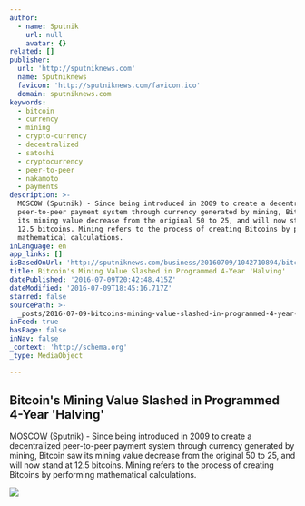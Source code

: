 ```yaml
---
author:
  - name: Sputnik
    url: null
    avatar: {}
related: []
publisher:
  url: 'http://sputniknews.com'
  name: Sputniknews
  favicon: 'http://sputniknews.com/favicon.ico'
  domain: sputniknews.com
keywords:
  - bitcoin
  - currency
  - mining
  - crypto-currency
  - decentralized
  - satoshi
  - cryptocurrency
  - peer-to-peer
  - nakamoto
  - payments
description: >-
  MOSCOW (Sputnik) - Since being introduced in 2009 to create a decentralized
  peer-to-peer payment system through currency generated by mining, Bitcoin saw
  its mining value decrease from the original 50 to 25, and will now stand at
  12.5 bitcoins. Mining refers to the process of creating Bitcoins by performing
  mathematical calculations.
inLanguage: en
app_links: []
isBasedOnUrl: 'http://sputniknews.com/business/20160709/1042710894/bitcoin-value-slashes.html'
title: Bitcoin's Mining Value Slashed in Programmed 4-Year 'Halving'
datePublished: '2016-07-09T20:42:48.415Z'
dateModified: '2016-07-09T18:45:16.717Z'
starred: false
sourcePath: >-
  _posts/2016-07-09-bitcoins-mining-value-slashed-in-programmed-4-year-halving.md
inFeed: true
hasPage: false
inNav: false
_context: 'http://schema.org'
_type: MediaObject

---
```

<article style=""><h1>Bitcoin's Mining Value Slashed in Programmed 4-Year 'Halving'</h1><p>MOSCOW (Sputnik) - Since being introduced in 2009 to create a decentralized peer-to-peer payment system through currency generated by mining, Bitcoin saw its mining value decrease from the original 50 to 25, and will now stand at 12.5 bitcoins. Mining refers to the process of creating Bitcoins by performing mathematical calculations.</p><img src="http://cdn1.img.sputniknews.com/images/101807/42/1018074212.jpg" /></article>